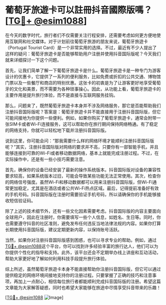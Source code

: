 # 葡萄牙旅遊卡可以註冊抖音國際版嗎？[[TG💪+ @esim1088](https://t.me/s/esim1088)]

在今天的数字时代，旅行者们不仅需要关注行程安排，还需要考虑如何更方便地使用互联网和社交媒体。对于计划前往葡萄牙旅游的朋友来说，葡萄牙旅遊卡（Portugal Tourist Card）是一个非常实用的选择。不过，最近有不少人提出了这样的疑问：葡萄牙旅遊卡是否能够帮助用户注册并使用抖音国际版呢？今天我们就来详细探讨一下这个问题。

首先，让我们简单了解一下葡萄牙旅遊卡是什么。葡萄牙旅遊卡是一种专门为游客设计的优惠卡，它提供了一系列的便利服务，比如免费或折扣的公共交通、博物馆门票以及一些餐厅和商店的特别优惠。这张卡的初衷是为了让游客更好地享受葡萄牙的文化和美景，而不需要为各种琐事操心。因此，从功能上看，葡萄牙旅遊卡的主要作用是提升旅行体验，而不是直接与互联网服务挂钩。

那么，问题来了，既然葡萄牙旅遊卡本身并不涉及网络服务，那它是否能帮助我们注册抖音国际版呢？答案是：葡萄牙旅遊卡并不能直接用于注册抖音国际版，但它可能间接地为你提供一些便利。例如，如果你购买了葡萄牙旅遊卡，通常会附带一张SIM卡或者Wi-Fi连接服务，这可以帮助你在旅行期间保持网络畅通。有了稳定的网络支持，你就可以轻松地下载并注册抖音国际版。

说到这里，你可能会问：“那我需要什么样的网络环境才能顺利注册抖音国际版呢？”其实，注册抖音国际版对网络的要求并不高，只要你有一部智能手机，并且能够连接到可靠的Wi-Fi或者移动数据网络，基本上就能完成注册过程。不过，在实际操作中，还是有一些小技巧需要注意。

首先，确保你的设备已经安装了最新的操作系统版本。抖音国际版对设备的兼容性要求较高，如果系统版本过旧，可能会导致某些功能无法正常使用。其次，检查你的网络信号强度。虽然Wi-Fi和移动数据都可以用来注册抖音国际版，但Wi-Fi通常更加稳定，尤其是在酒店或者公共Wi-Fi热点区域。最后，记得提前准备好有效的手机号码。抖音国际版在注册时需要验证手机号码，所以请确保你的手机能够接收短信验证码。

除了上述的技术细节外，还有一些文化因素需要考虑。抖音国际版的内容主要面向全球用户，因此在注册时，你需要填写一些个人信息，如姓名、生日等。同时，你也需要遵守抖音的社区准则，避免发布任何违反当地法律法规的内容。如果你打算长期使用抖音国际版，建议定期更新内容，以保持账号活跃。

当然，如果你对注册抖音国际版感到困惑，也可以寻求专业的帮助。例如，通过[TG💪+ @esim1088](https://t.me/s/esim1088)这个平台，你可以找到许多经验丰富的旅行达人，他们可以为你提供个性化的指导和支持。此外，该平台还会不定期举办线上讲座和互动活动，帮助大家更好地了解如何利用科技手段提升旅行体验。

综上所述，虽然葡萄牙旅遊卡本身不能直接帮助你注册抖音国际版，但它可以通过提供稳定的网络环境间接地支持你的注册过程。只要掌握了正确的技巧和注意事项，再加上一点耐心，相信每位旅行者都能顺利完成抖音国际版的注册。希望这篇文章能为大家解答疑惑，同时也希望大家能够在旅途中尽情享受抖音带来的乐趣！

[[TG💪+ @esim1088](https://t.me/s/esim1088) ![Image](https://i.postimg.cc/4NQfJmqS/Snipaste-2025-05-13-00-14-12.png)]
